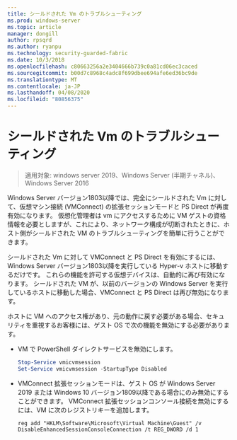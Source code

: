 ```yaml
---
title: シールドされた Vm のトラブルシューティング
ms.prod: windows-server
ms.topic: article
manager: dongill
author: rpsqrd
ms.author: ryanpu
ms.technology: security-guarded-fabric
ms.date: 10/3/2018
ms.openlocfilehash: c80663256a2e3404666b739c0a81cd06ec3caced
ms.sourcegitcommit: b00d7c8968c4adc8f699dbee694afe6ed36bc9de
ms.translationtype: MT
ms.contentlocale: ja-JP
ms.lasthandoff: 04/08/2020
ms.locfileid: "80856375"
---
```

# <a name="troubleshoot-shielded-vms"></a>シールドされた Vm のトラブルシューティング

>適用対象: windows server 2019、Windows Server (半期チャネル)、Windows Server 2016

Windows Server バージョン1803以降では、完全にシールドされた Vm に対して、仮想マシン接続 (VMConnect) の拡張セッションモードと PS Direct が再度有効になります。 仮想化管理者は vm にアクセスするために VM ゲストの資格情報を必要としますが、これにより、ネットワーク構成が切断されたときに、ホスト側がシールドされた VM のトラブルシューティングを簡単に行うことができます。

シールドされた Vm に対して VMConnect と PS Direct を有効にするには、Windows Server バージョン1803以降を実行している Hyper-v ホストに移動するだけです。 これらの機能を許可する仮想デバイスは、自動的に再び有効になります。 シールドされた VM が、以前のバージョンの Windows Server を実行しているホストに移動した場合、VMConnect と PS Direct は再び無効になります。

ホストに VM へのアクセス権があり、元の動作に戻す必要がある場合、セキュリティを重視するお客様には、ゲスト OS で次の機能を無効にする必要があります。

- VM で PowerShell ダイレクトサービスを無効にします。

  ```powershell
  Stop-Service vmicvmsession
  Set-Service vmicvmsession -StartupType Disabled
  ```

- VMConnect 拡張セッションモードは、ゲスト OS が Windows Server 2019 または Windows 10 バージョン1809以降である場合にのみ無効にすることができます。 VMConnect 拡張セッションコンソール接続を無効にするには、VM に次のレジストリキーを追加します。

  ```
  reg add "HKLM\Software\Microsoft\Virtual Machine\Guest" /v DisableEnhancedSessionConsoleConnection /t REG_DWORD /d 1
  ```
